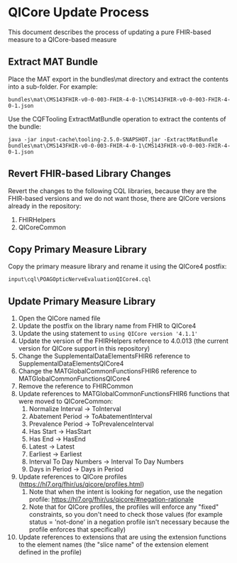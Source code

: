 # QICore Update Process

This document describes the process of updating a pure FHIR-based measure to a QICore-based measure

## Extract MAT Bundle

Place the MAT export in the bundles\mat directory and extract the contents into a sub-folder. For example:

```
bundles\mat\CMS143FHIR-v0-0-003-FHIR-4-0-1\CMS143FHIR-v0-0-003-FHIR-4-0-1.json
```

Use the CQFTooling ExtractMatBundle operation to extract the contents of the bundle:

```
java -jar input-cache\tooling-2.5.0-SNAPSHOT.jar -ExtractMatBundle bundles\mat\CMS143FHIR-v0-0-003-FHIR-4-0-1\CMS143FHIR-v0-0-003-FHIR-4-0-1.json
```

## Revert FHIR-based Library Changes

Revert the changes to the following CQL libraries, because they are the FHIR-based versions and we do not want those, there are QICore versions already in the repository:

1. FHIRHelpers
2. QICoreCommon

## Copy Primary Measure Library

Copy the primary measure library and rename it using the QICore4 postfix:

```
input\cql\POAGOpticNerveEvaluationQICore4.cql
```

## Update Primary Measure Library

1. Open the QICore named file
2. Update the postfix on the library name from FHIR to QICore4
3. Update the using statement to `using QICore version '4.1.1'`
3. Update the version of the FHIRHelpers reference to 4.0.013 (the current version for QICore support in this repository)
4. Change the SupplementalDataElementsFHIR6 reference to SupplementalDataElementsQICore4
5. Change the MATGlobalCommonFunctionsFHIR6 reference to MATGlobalCommonFunctionsQICore4
6. Remove the reference to FHIRCommon
7. Update references to MATGlobalCommonFunctionsFHIR6 functions that were moved to QICoreCommon:
    1. Normalize Interval -> ToInterval
    1. Abatement Period -> ToAbatementInterval
    1. Prevalence Period -> ToPrevalenceInterval
    1. Has Start -> HasStart
    1. Has End -> HasEnd
    1. Latest -> Latest
    1. Earliest -> Earliest
    1. Interval To Day Numbers -> Interval To Day Numbers
    1. Days in Period -> Days in Period
8. Update references to QICore profiles (https://hl7.org/fhir/us/qicore/profiles.html)
    1. Note that when the intent is looking for negation, use the negation profile: https://hl7.org/fhir/us/qicore/#negation-rationale
    1. Note that for QICore profiles, the profiles will enforce any "fixed" constraints, so you don't need to check those values (for example status = 'not-done' in a negation profile isn't necessary because the profile enforces that specifically)
9. Update references to extensions that are using the extension functions to the element names (the "slice name" of the extension element defined in the profile)